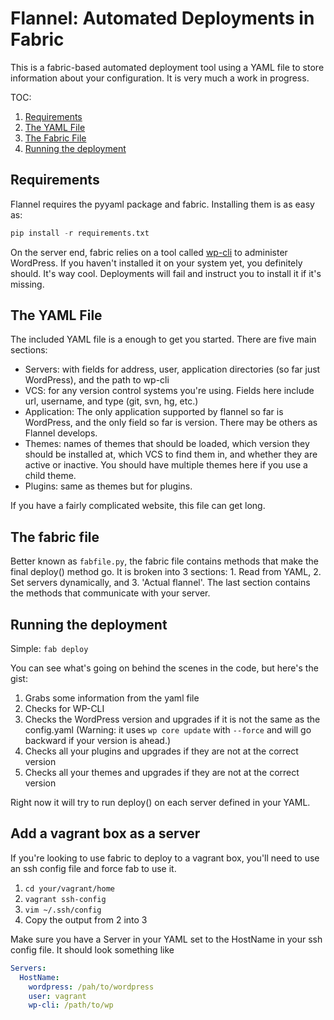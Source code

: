 # Flannel: Automated Deployments in Fabric

This is a fabric-based automated deployment tool using a YAML file to store information about your configuration. It is very much a work in progress.

TOC:

1. [Requirements](#requirements)
2. [The YAML File](#the-yaml-file)
3. [The Fabric File](#the-fabric-file)
3. [Running the deployment](#running-the-deployment)

Requirements
------------

Flannel requires the pyyaml package and fabric. Installing them is as easy as:

```python
pip install -r requirements.txt
```

On the server end, fabric relies on a tool called [wp-cli](https://github.com/wp-cli/wp-cli) to administer WordPress. If you haven't installed it on your system yet, you definitely should. It's way cool. Deployments will fail and instruct you to install it if it's missing.

The YAML File
-------------
The included YAML file is a enough to get you started. There are five main sections:

- Servers: with fields for address, user, application directories (so far just WordPress), and the path to wp-cli
- VCS: for any version control systems you're using. Fields here include url, username, and type (git, svn, hg, etc.)
- Application: The only application supported by flannel so far is WordPress, and the only field so far is version. There may be others as Flannel develops.
- Themes: names of themes that should be loaded, which version they should be installed at, which VCS to find them in, and whether they are active or inactive. You should have multiple themes here if you use a child theme.
- Plugins: same as themes but for plugins.

If you have a fairly complicated website, this file can get long.

The fabric file
---------------
Better known as `fabfile.py`, the fabric file contains methods that make the final deploy() method go. It is broken into 3 sections: 1. Read from YAML, 2. Set servers dynamically, and 3. 'Actual flannel'. The last section contains the methods that communicate with your server.

Running the deployment
----------------------

Simple: `fab deploy`

You can see what's going on behind the scenes in the code, but here's the gist:

1. Grabs some information from the yaml file
2. Checks for WP-CLI
3. Checks the WordPress version and upgrades if it is not the same as the config.yaml (Warning: it uses `wp core update` with `--force` and will go backward if your version is ahead.)
4. Checks all your plugins and upgrades if they are not at the correct version
5. Checks all your themes and upgrades if they are not at the correct version

Right now it will try to run deploy() on each server defined in your YAML.

Add a vagrant box as a server
----------------------------

If you're looking to use fabric to deploy to a vagrant box, you'll need to use an ssh config file and force fab to use it.

1. `cd your/vagrant/home`
2. `vagrant ssh-config`
3. `vim ~/.ssh/config`
4. Copy the output from 2 into 3

Make sure you have a Server in your YAML set to the HostName in your ssh config file. It should look something like

```yaml
Servers:
  HostName:
    wordpress: /pah/to/wordpress
    user: vagrant
    wp-cli: /path/to/wp
```